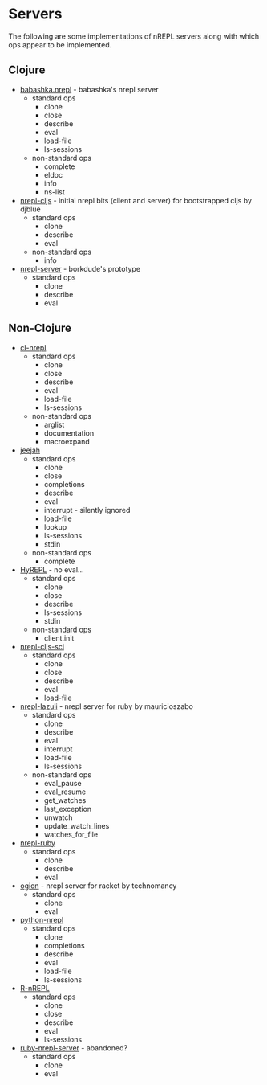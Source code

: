 # Servers

The following are some implementations of nREPL servers along with
which ops appear to be implemented.

## Clojure

* [babashka.nrepl](https://github.com/babashka/babashka.nrepl) -
  babashka's nrepl server
  * standard ops
    * clone
    * close
    * describe
    * eval
    * load-file
    * ls-sessions
  * non-standard ops
    * complete
    * eldoc
    * info
    * ns-list
* [nrepl-cljs](https://github.com/djblue/nrepl-cljs) - initial nrepl
  bits (client and server) for bootstrapped cljs by djblue
  * standard ops
    * clone
    * describe
    * eval
  * non-standard ops
    * info
* [nrepl-server](https://github.com/borkdude/nrepl-server) -
  borkdude's prototype
  * standard ops
    * clone
    * describe
    * eval

## Non-Clojure

* [cl-nrepl](https://github.com/sjl/cl-nrepl)
  * standard ops
    * clone
    * close
    * describe
    * eval
    * load-file
    * ls-sessions
  * non-standard ops
    * arglist
    * documentation
    * macroexpand
* [jeejah](https://gitlab.com/technomancy/jeejah)
  * standard ops
    * clone
    * close
    * completions
    * describe
    * eval
    * interrupt - silently ignored
    * load-file
    * lookup
    * ls-sessions
    * stdin
  * non-standard ops
    * complete
* [HyREPL](https://github.com/allison-casey/HyREPL) - no eval...
  * standard ops
    * clone
    * close
    * describe
    * ls-sessions
    * stdin
  * non-standard ops
    * client.init
* [nrepl-cljs-sci](https://github.com/viesti/nrepl-cljs-sci)
  * standard ops
    * clone
    * close
    * describe
    * eval
    * load-file
* [nrepl-lazuli](https://gitlab.com/clj-editors/nrepl-lazuli) - nrepl
  server for ruby by mauricioszabo
  * standard ops
    * clone
    * describe
    * eval
    * interrupt
    * load-file
    * ls-sessions
  * non-standard ops
    * eval_pause
    * eval_resume
    * get_watches
    * last_exception
    * unwatch
    * update_watch_lines
    * watches_for_file
* [nrepl-ruby](https://github.com/delonnewman/nrepl-ruby)
  * standard ops
    * clone
    * describe
    * eval
* [ogion](https://gitlab.com/technomancy/ogion) - nrepl server for
  racket by technomancy
  * standard ops
    * clone
    * eval
* [python-nrepl](https://gitlab.com/sasanidas/python-nrepl)
  * standard ops
    * clone
    * completions
    * describe
    * eval
    * load-file
    * ls-sessions
* [R-nREPL](https://github.com/vspinu/R-nREPL)
  * standard ops
    * clone
    * close
    * describe
    * eval
    * ls-sessions
* [ruby-nrepl-server](https://github.com/chrisblatchley/ruby-nrepl-server) -
  abandoned?
  * standard ops
    * clone
    * eval

